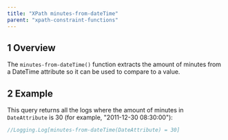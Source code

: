 ```yaml
---
title: "XPath minutes-from-dateTime"
parent: "xpath-constraint-functions"
---
```


## 1 Overview

The `minutes-from-dateTime()` function extracts the amount of minutes from a DateTime attribute so it can be used to compare to a value.

## 2 Example

This query returns all the logs where the amount of minutes in `DateAttribute` is 30 (for example, "2011-12-30 08:30:00"):

```java
//Logging.Log[minutes-from-dateTime(DateAttribute) = 30]
```
